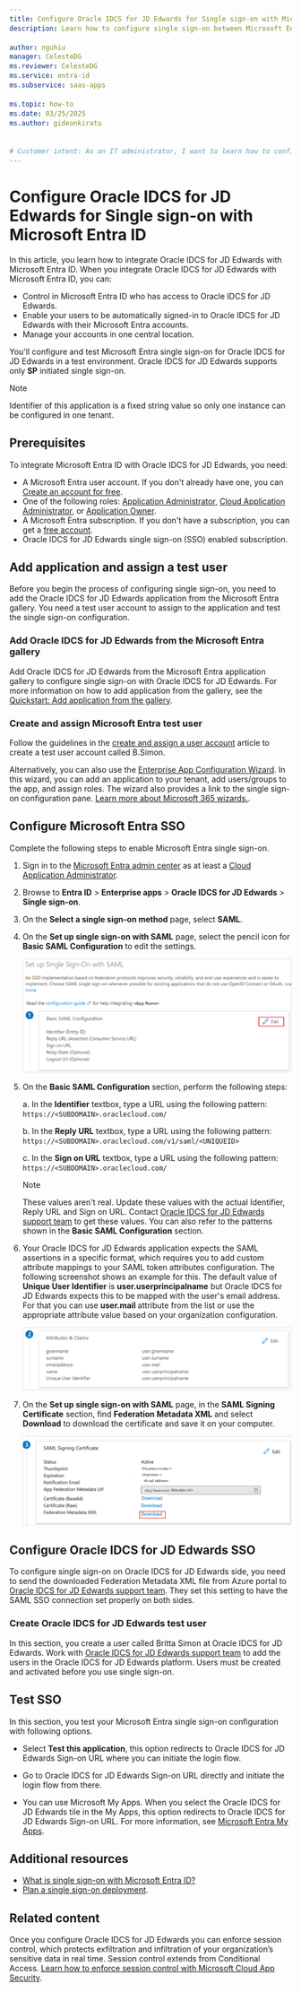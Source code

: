 ```yaml
---
title: Configure Oracle IDCS for JD Edwards for Single sign-on with Microsoft Entra ID
description: Learn how to configure single sign-on between Microsoft Entra ID and Oracle IDCS for JD Edwards.

author: nguhiu
manager: CelesteDG
ms.reviewer: CelesteDG
ms.service: entra-id
ms.subservice: saas-apps

ms.topic: how-to
ms.date: 03/25/2025
ms.author: gideonkiratu


# Customer intent: As an IT administrator, I want to learn how to configure single sign-on between Microsoft Entra ID and Oracle IDCS for JD Edwards so that I can control who has access to Oracle IDCS for JD Edwards, enable automatic sign-in with Microsoft Entra accounts, and manage my accounts in one central location.
---
```


# Configure Oracle IDCS for JD Edwards for Single sign-on with Microsoft Entra ID

In this article, you learn how to integrate Oracle IDCS for JD Edwards with Microsoft Entra ID. When you integrate Oracle IDCS for JD Edwards with Microsoft Entra ID, you can:

* Control in Microsoft Entra ID who has access to Oracle IDCS for JD Edwards.
* Enable your users to be automatically signed-in to Oracle IDCS for JD Edwards with their Microsoft Entra accounts.
* Manage your accounts in one central location.

You'll configure and test Microsoft Entra single sign-on for Oracle IDCS for JD Edwards in a test environment. Oracle IDCS for JD Edwards supports only **SP** initiated single sign-on.

> [!NOTE]
> Identifier of this application is a fixed string value so only one instance can be configured in one tenant.

## Prerequisites

To integrate Microsoft Entra ID with Oracle IDCS for JD Edwards, you need:

* A Microsoft Entra user account. If you don't already have one, you can [Create an account for free](https://azure.microsoft.com/free/?WT.mc_id=A261C142F).
* One of the following roles: [Application Administrator](/entra/identity/role-based-access-control/permissions-reference#application-administrator), [Cloud Application Administrator](/entra/identity/role-based-access-control/permissions-reference#cloud-application-administrator), or [Application Owner](/entra/fundamentals/users-default-permissions#owned-enterprise-applications).
* A Microsoft Entra subscription. If you don't have a subscription, you can get a [free account](https://azure.microsoft.com/free/).
* Oracle IDCS for JD Edwards single sign-on (SSO) enabled subscription.

## Add application and assign a test user

Before you begin the process of configuring single sign-on, you need to add the Oracle IDCS for JD Edwards application from the Microsoft Entra gallery. You need a test user account to assign to the application and test the single sign-on configuration.

<a name='add-oracle-idcs-for-jd-edwards-from-the-azure-ad-gallery'></a>

### Add Oracle IDCS for JD Edwards from the Microsoft Entra gallery

Add Oracle IDCS for JD Edwards from the Microsoft Entra application gallery to configure single sign-on with Oracle IDCS for JD Edwards. For more information on how to add application from the gallery, see the [Quickstart: Add application from the gallery](~/identity/enterprise-apps/add-application-portal.md).

<a name='create-and-assign-azure-ad-test-user'></a>

### Create and assign Microsoft Entra test user

Follow the guidelines in the [create and assign a user account](~/identity/enterprise-apps/add-application-portal-assign-users.md) article to create a test user account called B.Simon.

Alternatively, you can also use the [Enterprise App Configuration Wizard](https://portal.office.com/AdminPortal/home?Q=Docs#/azureadappintegration). In this wizard, you can add an application to your tenant, add users/groups to the app, and assign roles. The wizard also provides a link to the single sign-on configuration pane. [Learn more about Microsoft 365 wizards.](/microsoft-365/admin/misc/azure-ad-setup-guides). 

<a name='configure-azure-ad-sso'></a>

## Configure Microsoft Entra SSO

Complete the following steps to enable Microsoft Entra single sign-on.

1. Sign in to the [Microsoft Entra admin center](https://entra.microsoft.com) as at least a [Cloud Application Administrator](~/identity/role-based-access-control/permissions-reference.md#cloud-application-administrator).
1. Browse to **Entra ID** > **Enterprise apps** > **Oracle IDCS for JD Edwards** > **Single sign-on**.
1. On the **Select a single sign-on method** page, select **SAML**.
1. On the **Set up single sign-on with SAML** page, select the pencil icon for **Basic SAML Configuration** to edit the settings.

   ![Screenshot shows how to edit Basic SAML Configuration.](common/edit-urls.png "Basic Configuration")

1. On the **Basic SAML Configuration** section, perform the following steps:

    a. In the **Identifier** textbox, type a URL using the following pattern: ` https://<SUBDOMAIN>.oraclecloud.com/`

    b. In the **Reply URL** textbox, type a URL using the following pattern: `https://<SUBDOMAIN>.oraclecloud.com/v1/saml/<UNIQUEID>`

    c. In the **Sign on URL** textbox, type a URL using the following pattern:
    ` https://<SUBDOMAIN>.oraclecloud.com/`

    >[!NOTE]
    > These values aren't real. Update these values with the actual Identifier, Reply URL and Sign on URL. Contact [Oracle IDCS for JD Edwards support team](https://www.oracle.com/support/advanced-customer-services/) to get these values. You can also refer to the patterns shown in the **Basic SAML Configuration** section.

1. Your Oracle IDCS for JD Edwards application expects the SAML assertions in a specific format, which requires you to add custom attribute mappings to your SAML token attributes configuration. The following screenshot shows an example for this. The default value of **Unique User Identifier** is **user.userprincipalname** but Oracle IDCS for JD Edwards expects this to be mapped with the user's email address. For that you can use **user.mail** attribute from the list or use the appropriate attribute value based on your organization configuration.

	![Screenshot shows image of default attributes.](common/default-attributes.png)

1. On the **Set up single sign-on with SAML** page, in the **SAML Signing Certificate** section,  find **Federation Metadata XML** and select **Download** to download the certificate and save it on your computer.

	![Screenshot shows The Certificate download link.](common/metadataxml.png)

## Configure Oracle IDCS for JD Edwards SSO

To configure single sign-on on Oracle IDCS for JD Edwards side, you need to send the downloaded Federation Metadata XML file from Azure portal to [Oracle IDCS for JD Edwards support team](https://www.oracle.com/support/advanced-customer-services/). They set this setting to have the SAML SSO connection set properly on both sides.

### Create Oracle IDCS for JD Edwards test user

In this section, you create a user called Britta Simon at Oracle IDCS for JD Edwards. Work with [Oracle IDCS for JD Edwards support team](https://www.oracle.com/support/advanced-customer-services/) to add the users in the Oracle IDCS for JD Edwards platform. Users must be created and activated before you use single sign-on.

## Test SSO 

In this section, you test your Microsoft Entra single sign-on configuration with following options. 

* Select **Test this application**, this option redirects to Oracle IDCS for JD Edwards Sign-on URL where you can initiate the login flow. 

* Go to Oracle IDCS for JD Edwards Sign-on URL directly and initiate the login flow from there.

* You can use Microsoft My Apps. When you select the Oracle IDCS for JD Edwards tile in the My Apps, this option redirects to Oracle IDCS for JD Edwards Sign-on URL. For more information, see [Microsoft Entra My Apps](/azure/active-directory/manage-apps/end-user-experiences#azure-ad-my-apps).

## Additional resources

* [What is single sign-on with Microsoft Entra ID?](~/identity/enterprise-apps/what-is-single-sign-on.md)
* [Plan a single sign-on deployment](~/identity/enterprise-apps/plan-sso-deployment.md).

## Related content

Once you configure Oracle IDCS for JD Edwards you can enforce session control, which protects exfiltration and infiltration of your organization’s sensitive data in real time. Session control extends from Conditional Access. [Learn how to enforce session control with Microsoft Cloud App Security](/cloud-app-security/proxy-deployment-aad).
